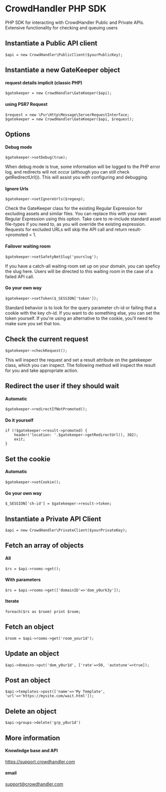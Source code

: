 CrowdHandler PHP SDK
====================
PHP SDK for interacting with CrowdHandler Public and Private APIs. Extensive functionality for checking and queuing users

Instantiate a Public API client
--------------------------------

    $api = new CrowdHandler\PublicClient($yourPublicKey);

Instantiate a new GateKeeper object
-----------------------------------

#### request details implicit (classic PHP)

    $gatekeeper = new CrowdHandler\GateKeeper($api);

#### using PSR7 Request
    
    $request = new \Psr\Http\Message\ServerRequestInterface;
    $gatekeeper = new CrowdHandler\GateKeeper($api, $request);


Options
-------

#### Debug mode

    $gatekeeper->setDebug(true);

When debug mode is true, some information will be logged to the PHP error log, and redirects will not occur (although you can still check getRedirectUrl()). This will assist you with configuring and debugging. 

#### Ignore Urls

    $gatekeeper->setIgnoreUrls($regexp);

Check the GateKeeper class for the existing Regular Expression for excluding assets and similar files. You can replace this with your own Regular Expression using this option. Take care to re-include standard asset file-types if you need to, as you will override the existing expression. Requests for excluded URLs will skip the API call and return result->promoted = 1.

#### Failover waiting room    

    $gatekeeper->setSafetyNetSlug('yourslug');

If you have a catch-all waiting room set up on your domain, you can speficy the slug here. Users will be directed to this waiting room in the case of a failed API call. 

#### Go your own way

    $gatekeeper->setToken($_SESSION['token']);

Standard behavior is to look for the query parameter ch-id or failing that a cookie with the key ch-id. If you want to do something else, you can set the token yourself. If you're using an alternative to the cookie, you'll need to make sure you set that too. 

Check the current request
-------------------------
    
    $gatekeeper->checkRequest();

This will inspect the request and set a result attribute on the gatekeeper class, which you can inspect. The following method will inspect the result for you and take appropriate action.

Redirect the user if they should wait
-------------------------------------

#### Automatic

    $gatekeeper->redirectIfNotPromoted();

#### Do it yourself

    if (!$gatekeeper->result->promoted) {
        header('location: '.$gatekeeper->getRedirectUrl(), 302);
        exit;    
    }


Set the cookie
--------------

#### Automatic

    $gatekeeper->setCookie();

#### Go your own way

    $_SESSION['ch-id'] = $gatekeeper->result->token;



Instantiate a Private API Client
--------------------------------
    $api = new CrowdHandler\PrivateClient($yourPrivateKey);

Fetch an array of objects
-------------------------

#### All
    $rs = $api->rooms->get();

#### With parameters
    $rs = $api->rooms->get(['domainID'=>'dom_y0urk3y']);

#### Iterate
    foreach($rs as $room) print $room;


Fetch an object
---------------

    $room = $api->rooms->get('room_your1d');

Update an object
----------------

    $api->domains->put('dom_y0ur1d', ['rate'=>50, 'autotune'=>true]);

Post an object
--------------

    $api->templates->post(['name'=>'My Template', 'url'=>'https://mysite.com/wait.html']);

Delete an object
----------------

    $api->groups->delete('grp_y0ur1d')

More information
----------------

#### Knowledge base and API

https://support.crowdhandler.com

#### email

support@crowdhandler.com

